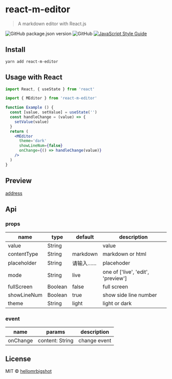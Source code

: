 # react-m-editor

> A markdown editor with React.js

![GitHub package.json version](https://img.shields.io/github/package-json/v/hellomrbigshot/react-m-editor)
![GitHub](https://img.shields.io/github/license/hellomrbigshot/react-m-editor)
[![JavaScript Style Guide](https://img.shields.io/badge/code_style-standard-brightgreen.svg)](https://standardjs.com)


## Install

```
yarn add react-m-editor
```

## Usage with React


```jsx
import React, { useState } from 'react'

import { MEditor } from 'react-m-editor'

function Example () {
  const [value, setValue] = useState('')
  const handleChange = (value) => {
    setValue(value)
  }
  return (
    <MEditor
      theme='dark'
      showLineNum={false}
      onChange={() => handleChange(value)}
    />
  )
}
```

## Preview

[address](https://hellomrbigshot.github.io/react-m-editor)

## Api

### props

| name       | type   | default     | description     |
| ---------- | -------| ----------- | --------------- |
| value      | String |             | value           |
| contentType| String | markdown    | markdown or html |
| placeholder| String | 请输入……     | placehoder      |
| mode       | String | live        | one of ['live', 'edit', 'preview']|
| fullScreen | Boolean| false       | full screen     |
| showLineNum| Boolean| true        | show side line number |
| theme      | String | light       | light or dark   |


### event

| name     | params | description    |
| -------  | ------ | -----------    |
| onChange | content: String | change event |


## License

MIT © [hellomrbigshot](https://github.com/hellomrbigshot)
